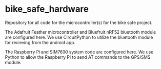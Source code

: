 # bike_safe_hardware
Repository for all code for the microcontroller(s) for the bike safe project.

The Adafruit Feather microcontroller and Bluefruit nRF52 bluetooth module are configured here. We use CircuitPython to utilize the bluetooth module for recieving from the android app.

The Raspberry Pi and SIM7600 system code are configured here. We use Python to allow the Raspberry PI to send AT commands to the GPS/SMS module.
